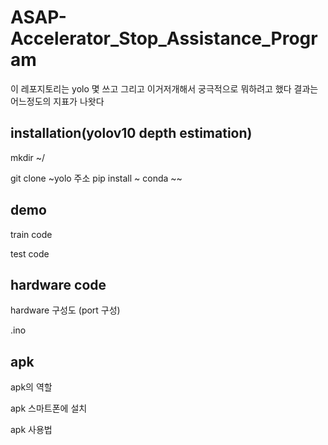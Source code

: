 # ASAP-Accelerator_Stop_Assistance_Program

이 레포지토리는 yolo 몇 쓰고 그리고 이거저개해서 궁극적으로 뭐하려고 했다 결과는 어느정도의 지표가 나왓다

## installation(yolov10 depth estimation)

mkdir ~/

git clone ~yolo  주소
pip install ~
conda ~~

## demo

train code 

test code

## hardware code
hardware 구성도 (port 구성)

.ino

## apk

apk의 역할

apk 스마트폰에 설치

apk 사용법



